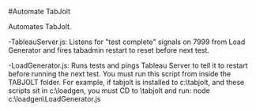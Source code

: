#Automate TabJolt

Automates TabJolt.

-TableauServer.js: Listens for "test complete" signals on 7999 from Load Generator and fires tabadmin restart to reset before next test.

-LoadGenerator.js: Runs tests and pings Tableau Server to tell it to restart before running the next test. You must run this script from inside the TABJOLT folder. For example, if tabjolt is installed to c:\tabjolt, and these scripts sit in c:\loadgen, you must CD to \tabjolt and run: node c:\loadgen\LoadGenerator.js